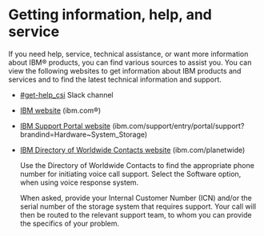 # Getting information, help, and service

If you need help, service, technical assistance, or want more information about IBM® products, you can find various sources to assist you. You can view the following websites to get information about IBM products and services and to find the latest technical information and support.

-   [\#get-help\_csi](https://ibm-systems-storage.slack.com/archives/CU9DVSEKT) Slack channel
-   [IBM website](http://www.ibm.com) (ibm.com®)
-   [IBM Support Portal website](https://www.ibm.com/support/entry/portal/support?brandind=Hardware~System_Storage) (ibm.com/support/entry/portal/support?brandind=Hardware~System\_Storage)
-   [IBM Directory of Worldwide Contacts website](http://www.ibm.com/planetwide) (ibm.com/planetwide)

    Use the Directory of Worldwide Contacts to find the appropriate phone number for initiating voice call support. Select the Software option, when using voice response system.

    When asked, provide your Internal Customer Number (ICN) and/or the serial number of the storage system that requires support. Your call will then be routed to the relevant support team, to whom you can provide the specifics of your problem.


